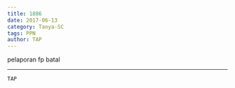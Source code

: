 ```yaml
---
title: 1886
date: 2017-06-13
category: Tanya-SC
tags: PPN
author: TAP
---
```


pelaporan fp batal

---



`TAP`
